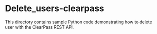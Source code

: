 # Delete_users-clearpass
This directory contains sample Python code demonstrating how to delete user with the ClearPass REST API.
